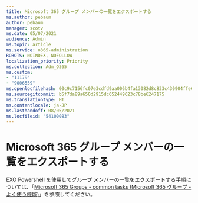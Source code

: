 ```yaml
---
title: Microsoft 365 グループ メンバーの一覧をエクスポートする
ms.author: pebaum
author: pebaum
manager: scotv
ms.date: 05/07/2021
audience: Admin
ms.topic: article
ms.service: o365-administration
ROBOTS: NOINDEX, NOFOLLOW
localization_priority: Priority
ms.collection: Adm_O365
ms.custom:
- "11179"
- "9006559"
ms.openlocfilehash: 00c9c7156fc07e3cdfd9aa006b4fa13082d8c833c430904ffe674524cac0c197
ms.sourcegitcommit: b5f7da89a650d2915dc652449623c78be6247175
ms.translationtype: HT
ms.contentlocale: ja-JP
ms.lasthandoff: 08/05/2021
ms.locfileid: "54100083"
---
```

# <a name="export-list-of-microsoft-365-group-members"></a>Microsoft 365 グループ メンバーの一覧をエクスポートする

EXO Powershell を使用してグループ メンバーの一覧をエクスポートする手順については、「[Microsoft 365 Groups - common tasks (Microsoft 365 グループ - よく使う機能)](https://aka.ms/M365GroupExport)」を参照してください。